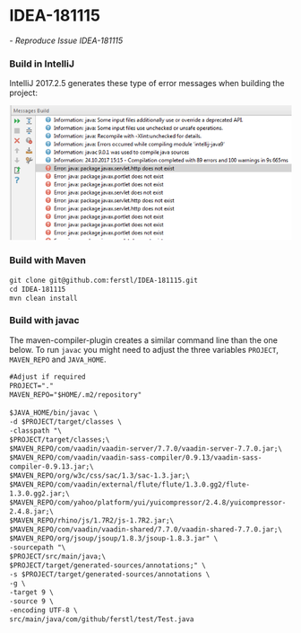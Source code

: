 # IDEA-181115
*- Reproduce Issue IDEA-181115*

### Build in IntelliJ
IntelliJ 2017.2.5 generates these type of error messages when building the project:

![Error Messages](/doc/error-messages.png)

### Build with Maven
```
git clone git@github.com:ferstl/IDEA-181115.git
cd IDEA-181115
mvn clean install
```

### Build with javac

The maven-compiler-plugin creates a similar command line than the one below. To run `javac` you might need to adjust the three variables `PROJECT`, `MAVEN_REPO` and `JAVA_HOME`.

```
#Adjust if required
PROJECT="."
MAVEN_REPO="$HOME/.m2/repository"

$JAVA_HOME/bin/javac \
-d $PROJECT/target/classes \
-classpath "\
$PROJECT/target/classes;\
$MAVEN_REPO/com/vaadin/vaadin-server/7.7.0/vaadin-server-7.7.0.jar;\
$MAVEN_REPO/com/vaadin/vaadin-sass-compiler/0.9.13/vaadin-sass-compiler-0.9.13.jar;\
$MAVEN_REPO/org/w3c/css/sac/1.3/sac-1.3.jar;\
$MAVEN_REPO/com/vaadin/external/flute/flute/1.3.0.gg2/flute-1.3.0.gg2.jar;\
$MAVEN_REPO/com/yahoo/platform/yui/yuicompressor/2.4.8/yuicompressor-2.4.8.jar;\
$MAVEN_REPO/rhino/js/1.7R2/js-1.7R2.jar;\
$MAVEN_REPO/com/vaadin/vaadin-shared/7.7.0/vaadin-shared-7.7.0.jar;\
$MAVEN_REPO/org/jsoup/jsoup/1.8.3/jsoup-1.8.3.jar" \
-sourcepath "\
$PROJECT/src/main/java;\
$PROJECT/target/generated-sources/annotations;" \
-s $PROJECT/target/generated-sources/annotations \
-g \
-target 9 \
-source 9 \
-encoding UTF-8 \
src/main/java/com/github/ferstl/test/Test.java
```
